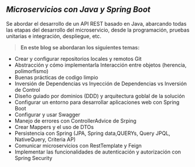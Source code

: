 ## _Microservicios con Java y Spring Boot_

Se abordar el desarrollo de un API REST basado en Java, abarcando todas las etapas del desarrollo del microservicio, desde la programación, pruebas unitarias e integración, despliegue, etc.

> **En este blog se abordaran los siguientes temas:**
- Crear y configurar repositorios locales y remotos Git
- Abstracción y cómo implementarla Interacción entre objetos (herencia, polimorfismo)
- Buenas prácticas de codigo limpio
- Inversión de Dependencias vs Inyección de Dependencias vs Inversión de Control
- Diseño guiado por dominios (DDD) y arquitectura goblal de la solución
- Configurar un entorno para desarrollar aplicaciones web con Spring Boot
- Configurar y usar Swagger
- Manejo de errores con ControllerAdvice de Srping
- Crear Mappers y el uso de DTOs
- Persistencia con Spring (JPA, Spring data,QUERYs, Query JPQL, NativeQuery, Criteria AP)
- Comunicar microservicios con RestTemplate y Feign
- Implementar las funcionalidades de autenticación y autorización con Spring Security
  
